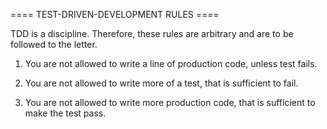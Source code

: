 ==== TEST-DRIVEN-DEVELOPMENT RULES ====

TDD is a discipline. Therefore, these rules are arbitrary and are to be
followed to the letter.

1. You are not allowed to write a line of production code, unless test fails.

2. You are not allowed to write more of a test, that is sufficient to fail.

3. You are not allowed to write more production code, that is sufficient to
  make the test pass.
